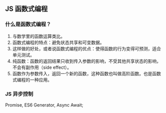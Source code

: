 ## JS 函数式编程

### 什么是函数式编程？
1. 与数学里的函数运算类比。
2. 函数式编程的特点：避免状态共享和可变数据。
3. 这样做的好处，或者说函数式编程的优点：使得函数的行为变得可预测，适合单元测试。
4. 纯函数：函数的返回结果只收到传入参数的影响，不受其他共享状态的影响，不会有副作用（side effect）。
5. 函数作为参数传入，返回一个新的函数，这种函数也叫做高阶函数。也是函数式编程的一种应用。

### JS 异步控制
Promise, ES6 Generator, Async Await;